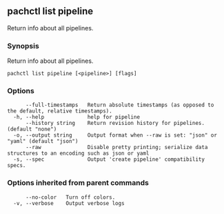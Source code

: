 ## pachctl list pipeline

Return info about all pipelines.

### Synopsis

Return info about all pipelines.

```
pachctl list pipeline [<pipeline>] [flags]
```

### Options

```
      --full-timestamps   Return absolute timestamps (as opposed to the default, relative timestamps).
  -h, --help              help for pipeline
      --history string    Return revision history for pipelines. (default "none")
  -o, --output string     Output format when --raw is set: "json" or "yaml" (default "json")
      --raw               Disable pretty printing; serialize data structures to an encoding such as json or yaml
  -s, --spec              Output 'create pipeline' compatibility specs.
```

### Options inherited from parent commands

```
      --no-color   Turn off colors.
  -v, --verbose    Output verbose logs
```

